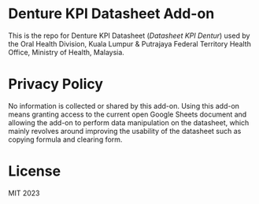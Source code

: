 # Denture KPI Datasheet Add-on
This is the repo for Denture KPI Datasheet (_Datasheet KPI Dentur_) used by the Oral Health Division, Kuala Lumpur & Putrajaya Federal Territory Health Office, Ministry of Health, Malaysia.

# Privacy Policy
No information is collected or shared by this add-on. Using this add-on means granting access to the current open Google Sheets document and allowing the add-on to perform data manipulation on the datasheet, which mainly revolves around improving the usability of the datasheet such as copying formula and clearing form.

# License
MIT 2023
